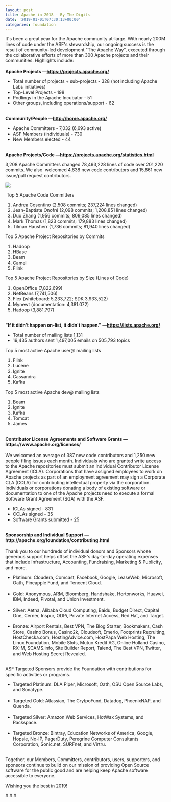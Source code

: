 ```yaml
---
layout: post
title: Apache in 2018 - By The Digits
date: '2019-01-01T07:30:13+00:00'
categories: foundation
---
```

<div>It's been a great year for the Apache community at-large. With nearly 200M lines of code under the ASF's stewardship, our ongoing success is the result of community-led development &quot;The Apache Way&quot;, executed through the collaborative efforts of more than 300 Apache projects and their communities. Highlights include:</div> 
  <div><br /></div> 
  <div><strong>Apache Projects&nbsp;</strong><strong>—<a href="https://projects.apache.org/">https://projects.apache.org/</a></strong></div> 
  <div> 
    <div> 
      <ul> 
        <li>Total number of projects + sub-projects - 328 (not including Apache Labs initiatives)</li> 
        <li>Top-Level Projects - 198</li> 
        <li>Podlings in the Apache Incubator - 51</li> 
        <li>Other groups, including operations/support - 62</li> 
      </ul> 
    </div> 
    <div><br /></div> 
  </div> 
  <div><strong>Community/People —<a href="http://home.apache.org/">http://home.apache.org/</a></strong></div> 
  <div> 
    <div> 
      <ul> 
        <li>Apache Committers - 7,032 (6,693 active)</li> 
        <li>ASF Members (individuals) - 730</li> 
        <li>New Members elected - 44</li> 
      </ul> 
    </div> 
    <div><br /></div> 
  </div> 
  <div><strong>Apache&nbsp;</strong><strong>Projects/Code —<a href="https://projects.apache.org/statistics.html">https://projects.apache.org/statistics.html</a></strong></div> 
  <div> 
    <div> 
      <p>3,208 Apache Committers changed 78,493,228 lines of code over 201,220 commits. We also&nbsp; welcomed 4,638 new code contributors and 15,861 new issue/pull request contributors.</p> 
      <p><img src="https://blogs.apache.org/foundation/mediaresource/0074f3cb-7e86-453f-b6d1-50bb670b51f7" /> </p> 
      <p>&nbsp;Top 5 Apache Code Committers&nbsp;</p> 
    </div> 
  </div> 
  <div> 
    <p> </p> 
    <ol> 
      <li>Andrea Cosentino (2,508 commits; 237,224 lines changed)</li> 
      <li>Jean-Baptiste Onofré (2,098 commits; 1,208,851 lines changed)</li> 
      <li>Duo Zhang (1,956 commits; 809,085 lines changed)</li> 
      <li>Mark Thomas (1,823 commits; 179,883 lines changed)</li> 
      <li>Tilman Hausherr (1,736 commits; 81,940 lines changed)</li> 
    </ol> 
    <p> </p> 
    <p> </p> 
  </div> 
  <div> 
    <div>Top 5 Apache Project Repositories by Commits</div> 
    <div> 
      <ol> 
        <li>Hadoop</li> 
        <li>HBase</li> 
        <li>Beam</li> 
        <li>Camel</li> 
        <li>Flink</li> 
      </ol> 
    </div> 
    <div>Top 5 Apache Project Repositories by Size (Lines of Code)</div> 
    <div> 
      <ol> 
        <li>OpenOffice (7,822,699)</li> 
        <li>NetBeans (7,741,506)</li> 
        <li>Flex (whiteboard: 5,233,722; SDK 3,933,522)</li> 
        <li>Mynewt (documentation: 4,381.072)</li> 
        <li>Hadoop (3,881,797)</li> 
      </ol> 
    </div> 
  </div> 
  <div><br /></div> 
  <div><strong>&quot;If it didn't happen on-list, it didn't happen.&quot;&nbsp;</strong><strong>—<a href="https://lists.apache.org/">https://lists.apache.org/</a></strong></div> 
  <div> 
    <div> 
      <ul> 
        <li>Total number of mailing lists 1,131</li> 
        <li>19,435 authors sent 1,497,005 emails on 505,793 topics</li> 
      </ul> 
    </div> 
  </div> 
  <div> 
    <div>Top 5 most active Apache user@ mailing lists</div> 
    <div> 
      <ol> 
        <li>Flink</li> 
        <li>Lucene</li> 
        <li>Ignite</li> 
        <li>Cassandra</li> 
        <li>Kafka</li> 
      </ol> 
    </div> 
    <div>Top 5 most active Apache dev@ mailing lists</div> 
    <div> 
      <ol> 
        <li>Beam</li> 
        <li>Ignite</li> 
        <li>Kafka</li> 
        <li>Tomcat</li> 
        <li>James</li> 
      </ol> 
    </div> 
  </div> 
  <div><br /></div> 
  <div><strong>Contributor License Agreements and Software Grants —https://www.apache.org/licenses/</strong></div> 
  <div><br /></div> 
  <div>We welcomed an average of 387 new code contributors and 1,250 new people filing issues each month. Individuals who are granted write access to the Apache repositories must submit an Individual Contributor License Agreement (ICLA). Corporations that have assigned employees to work on Apache projects as part of an employment agreement may sign a Corporate CLA (CCLA) for contributing intellectual property via the corporation. Individuals or corporations donating a body of existing software or documentation to one of the Apache projects need to execute a formal Software Grant Agreement (SGA) with the ASF.&nbsp;</div> 
  <div> 
    <ul> 
      <li>ICLAs signed - 831</li> 
      <li>CCLAs signed - 35</li> 
      <li>Software Grants submitted - 25</li> 
    </ul> 
  </div> 
  <div><br /></div> 
  <div><strong>Sponsorship and Individual Support —http://apache.org/foundation/contributing.html</strong></div> 
  <div><br />Thank you to our hundreds of individual donors and Sponsors whose generous support helps offset the ASF's day-to-day operating expenses that include Infrastructure, Accounting, Fundraising, Marketing &amp; Publicity, and more.</div> 
  <div> 
    <ul> 
      <li>Platinum: Cloudera, Comcast, Facebook, Google, LeaseWeb, Microsoft, Oath, Pineapple Fund, and Tencent Cloud.<br /><br /></li> 
      <li>Gold: Anonymous, ARM, Bloomberg, Handshake, Hortonworks, Huawei, IBM, Indeed, Pivotal, and Union Investment.<br /><br /></li> 
      <li>Silver: Aetna, Alibaba Cloud Computing, Baidu, Budget Direct, Capital One, Cerner, Inspur, ODPi, Private Internet Access, Red Hat, and Target.<br /><br /></li> 
      <li>Bronze: Airport Rentals, Best VPN, The Blog Starter, Bookmakers, Cash Store, Casino Bonus, Casino2k, Cloudsoft, Emerio, Footprints Recruiting, HostChecka.com, HostingAdvice.com, HostPapa Web Hosting, The Linux Foundation, Mobile Slots, Mutuo Kredit AG, Online Holland Casino, RX-M, SCAMS.info, Site Builder Report, Talend, The Best VPN, Twitter, and Web Hosting Secret Revealed.</li> 
    </ul> 
  </div> 
  <div><br /></div> 
  <div>ASF Targeted Sponsors provide the Foundation with contributions for specific activities or programs.</div> 
  <div> 
    <ul> 
      <li>Targeted Platinum: DLA Piper, Microsoft, Oath, OSU Open Source Labs, and Sonatype.<br /><br /></li> 
      <li>Targeted Gold: Atlassian, The CrytpoFund, Datadog, PhoenixNAP, and Quenda.<br /><br /></li> 
      <li>Targeted Silver: Amazon Web Services, HotWax Systems, and Rackspace.<br /><br /></li> 
      <li>Targeted Bronze: Bintray, Education Networks of America, Google, Hopsie, No-IP, PagerDuty, Peregrine Computer Consultants Corporation, Sonic.net, SURFnet, and Virtru.</li> 
    </ul> 
  </div> 
  <p><br />Together, our Members, Committers, contributors, users, supporters, and sponsors continue to build on our mission of providing Open Source software for the public good and are helping keep Apache software accessible to everyone.</p> 
  <p>Wishing you the best in 2019!</p> 
  <div># # #</div>
